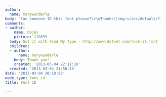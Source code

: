 ```yaml
---
author:
  name: marywunderle
body: "Can someone ID this font please?\r\nThanks![img:sites/default/files/old-images/fontID_6155.jpg]"
comments:
- author:
    name: bojev
    picture: 110659
  body: Got it with Find My Type - http://www.dafont.com/rock-it.font
  children:
  - author:
      name: marywunderle
    body: Thank you!
    created: '2013-03-04 22:11:10'
  created: '2013-03-04 21:50:13'
date: '2013-03-04 20:19:56'
node_type: font_id
title: Font ID

---
```

